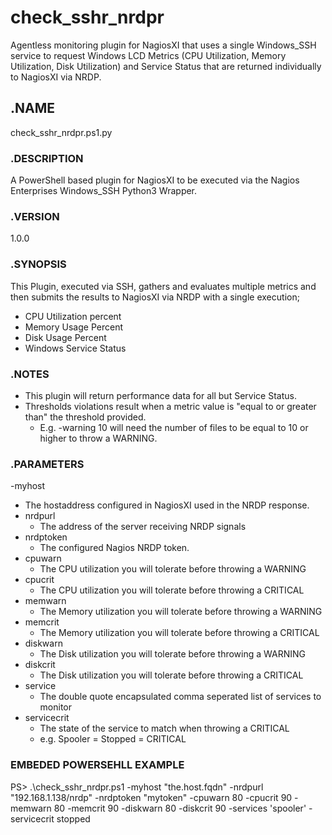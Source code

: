# check_sshr_nrdpr
Agentless monitoring plugin for NagiosXI that uses a single Windows_SSH service to request Windows LCD Metrics (CPU Utilization, Memory Utilization, Disk Utilization) and Service Status that are returned individually to NagiosXI via NRDP.

## .NAME
check_sshr_nrdpr.ps1.py

### .DESCRIPTION
A PowerShell based plugin for NagiosXI to be executed via the Nagios Enterprises Windows_SSH Python3 Wrapper.

### .VERSION
1.0.0

### .SYNOPSIS
This Plugin, executed via SSH, gathers and evaluates multiple metrics and then submits the results to NagiosXI via NRDP with a single execution;
- CPU Utilization percent
- Memory Usage Percent
- Disk Usage Percent
- Windows Service Status

### .NOTES
- This plugin will return performance data for all but Service Status.
- Thresholds violations result when a metric value is "equal to or greater than" the threshold provided.
  - E.g. -warning 10 will need the number of files to be equal to 10 or higher to throw a WARNING.

### .PARAMETERS
-myhost
  - The hostaddress configured in NagiosXI used in the NRDP response.
- nrdpurl
  - The address of the server receiving NRDP signals
- nrdptoken
  - The configured Nagios NRDP token.
- cpuwarn
  - The CPU utilization you will tolerate before throwing a WARNING
- cpucrit
  - The CPU utilization you will tolerate before throwing a CRITICAL
- memwarn
  - The Memory utilization you will tolerate before throwing a WARNING
- memcrit
  - The Memory utilization you will tolerate before throwing a CRITICAL
- diskwarn
  - The Disk utilization you will tolerate before throwing a WARNING
- diskcrit
  - The Disk utilization you will tolerate before throwing a CRITICAL
- service
  - The double quote encapsulated comma seperated list of services to monitor
- servicecrit
  - The state of the service to match when throwing a CRITICAL
  - e.g. Spooler = Stopped = CRITICAL  

### EMBEDED POWERSEHLL EXAMPLE
PS> .\check_sshr_nrdpr.ps1 -myhost "the.host.fqdn" -nrdpurl "192.168.1.138/nrdp" -nrdptoken "mytoken" -cpuwarn 80 -cpucrit 90 -memwarn 80 -memcrit 90 -diskwarn 80 -diskcrit 90 -services 'spooler' -servicecrit stopped
